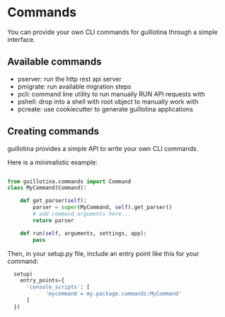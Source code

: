 # Commands

You can provide your own CLI commands for guillotina through a simple interface.


## Available commands

* pserver: run the http rest api server
* pmigrate: run available migration steps
* pcli: command line utility to run manually RUN API requests with
* pshell: drop into a shell with root object to manually work with
* pcreate: use cookiecutter to generate guillotina applications


## Creating commands

guillotina provides a simple API to write your own CLI commands.


Here is a minimalistic example:

```python

from guillotina.commands import Command
class MyCommand(Command):

    def get_parser(self):
        parser = super(MyCommand, self).get_parser()
        # add command arguments here...
        return parser

    def run(self, arguments, settings, app):
        pass

```

Then, in your setup.py file, include an entry point like this for your command:

```python
  setup(
    entry_points={
      'console_scripts': [
            'mycommand = my.package.commands:MyCommand'
      ]
  })
```

